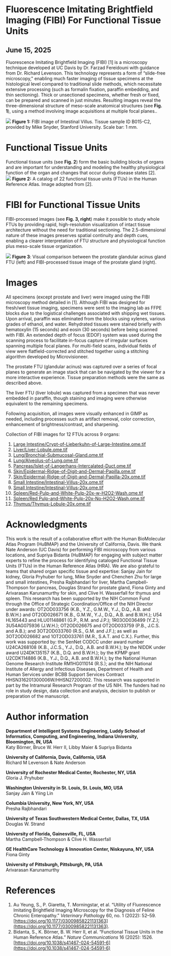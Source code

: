 # Fluorescence Imitating Brightfield Imaging (FIBI) For Functional Tissue Units

## June 15, 2025

Fluorescence Imitating Brightfield Imaging (FIBI) \[1\] is a microscopy technique developed at UC Davis by Dr. Farzad Fereidouni with guidance from Dr. Richard Levenson. This technology represents a form of “slide-free microscopy," enabling much faster imaging of tissue specimens at the histological level compared to traditional slide methods, which necessitate extensive processing (such as formalin fixation, paraffin embedding, and thin sectioning). Thick or unsectioned specimens, whether fresh or fixed, can be prepared and scanned in just minutes.  Resulting images reveal the three-dimensional structure of meso-scale anatomical structures (see **Fig. 1**), using a method involving image acquisitions at multiple focal planes..  

![](image1.png) 
**Figure 1:** FIBI image of Intestinal Villus. Tissue sample ID B015-C2, provided by Mike Snyder, Stanford University. Scale bar: 1 mm.

# Functional Tissue Units

Functional tissue units (see **Fig. 2**) form the basic building blocks of organs and are important for understanding and modeling the healthy physiological function of the organ and changes that occur during disease states \[2\].  
![](image2.png) 
**Figure 2:** A catalog of 22 functional tissue units (FTUs) in the Human Reference Atlas. Image adopted from \[2\].  

# FIBI for Functional Tissue Units

FIBI-processed images (see **Fig. 3, right**) make it possible to study whole FTUs by providing rapid, high-resolution visualization of intact tissue architecture without the need for traditional sectioning. The 2.5-dimensional nature of these images preserves spatial continuity and depth cues, enabling a clearer interpretation of FTU structure and physiological function plus meso-scale tissue organization.

![](image3.png) 
**Figure 3**: Visual comparison between the prostate glandular acinus gland FTU (left) and FIBI-processed tissue image of the prostate gland (right).

# Images

All specimens (except prostate and liver) were imaged using the FIBI microscopy method detailed in \[1\]. Although FIBI was designed for fresh/wet tissue imaging, specimens were sent to the imaging lab as FFPE blocks due to the logistical challenges associated with shipping wet tissues. Upon arrival, paraffin was eliminated from the blocks using xylenes, various grades of ethanol, and water. Rehydrated tissues were stained briefly with hematoxylin (15 seconds) and eosin (30 seconds) before being scanned with FIBI. An extended depth of focus (EDOF) system was used during the scanning process to facilitate in-focus capture of irregular surfaces spanning multiple focal planes. For multi-field scans, individual fields of view were flatfield-corrected and stitched together using a stitching algorithm developed by Microvisioneer.

The prostate FTU (glandular acinus) was captured over a series of focal planes to generate an image stack that can be navigated by the viewer for a more interactive experience. Tissue preparation methods were the same as described above.

The liver FTU (liver lobule) was captured from a specimen that was never embedded in paraffin, though staining and imaging were otherwise equivalent to the remaining specimens.

Following acquisition, all images were visually enhanced in GIMP as needed, including processes such as artifact removal, color correction, enhancement of brightness/contrast, and sharpening.

Collection of FIBI images for 12 FTUs across 9 organs:

1. [Large Intestine/Crypt-of-Lieberkuhn-of-Large-Intestine.ome.tif](https://avivator.gehlenborglab.org/?image_url=https://cdn.humanatlas.io/fibi-image-store/Large+Intestine/4_colon_FIBI_HVS109_NoAlpha.ome.tif)  
2. [Liver/Liver-Lobule.ome.tif](https://avivator.gehlenborglab.org/?image_url=https://cdn.humanatlas.io/fibi-image-store/Liver/150um+scan2_NoAlpha.ome.tif)  
3. [Lung/Bronchial-Submucosal-Gland.ome.tif](https://avivator.gehlenborglab.org/?image_url=https://cdn.humanatlas.io/fibi-image-store/Lung/crops/D346-RLL-15B3+scan+1+upper+left+region+only+FFC+NoAlpha.ome.tif)  
4. [Lung/Alveolus-of-Lung.ome.tif](https://avivator.gehlenborglab.org/?image_url=https://cdn.humanatlas.io/fibi-image-store/Lung/crops/D346-RLL-15B3+lung+alveolus+artifact+fixed+CC+NoAlpha.ome.tif)  
5. [Pancreas/Islet-of-Langerhans-Intercalated-Duct.ome.tif](https://avivator.gehlenborglab.org/?image_url=https://cdn.humanatlas.io/fibi-image-store/Pancreas/P2+3B+Pancreas+Islets+and+Intercalated+Ducts+NoAlpha.ome.tif)  
6. [Skin/Epidermal-Ridge-of-Digit-and-Dermal-Papilla.ome.tif](https://avivator.gehlenborglab.org/?image_url=https://cdn.humanatlas.io/fibi-image-store/Skin/Skin+-+Epidermal+Ridge+and+Dermal+Papilla+FIBI+20x+NoAlpha.ome.tif)  
7. [Skin/Epidermal-Ridge-of-Digit-and-Dermal-Papilla-20x.ome.tif](https://avivator.gehlenborglab.org/?image_url=https://cdn.humanatlas.io/fibi-image-store/Skin/HVS100_Skin+Epidermal+Ridge+and+Dermal+Papilla+FIBI+20x+NoAlpha.ome.tif)  
8. [Small Intestine/Intestinal-Villus-20x.ome.tif](https://avivator.gehlenborglab.org/?image_url=https://cdn.humanatlas.io/fibi-image-store/Small+Intestine/Small+Intestine+-+Villus+FIBI+20x+NoAlpha.ome.tif)  
9. [Small Intestine/Intestinal-Villus-20x.ome.tif](https://avivator.gehlenborglab.org/?image_url=https://cdn.humanatlas.io/fibi-image-store/Small+Intestine/B015-C2_Small+Intestine+Villus+FIBI+20x+NoAlpha.ome.tif)  
10. [Spleen/Red-Pulp-and-White-Pulp-20x-w-H2O2-Wash.ome.tif](https://avivator.gehlenborglab.org/?image_url=https://cdn.humanatlas.io/fibi-image-store/Spleen/20-008+SP+CC2-C+NBF_Spleen+Red+Pulp+and+White+Pulp+FIBI+20x+w+H2O2+Wash+NoAlpha.ome.tif)  
11. [Spleen/Red Pulp-and-White-Pulp-20x-No-H2O2-Wash.ome.tif](https://avivator.gehlenborglab.org/?image_url=https://cdn.humanatlas.io/fibi-image-store/Spleen/20-008+SP+CC2-C+NBF_Spleen+-+Red+Pulp+and+White+Pulp+FIBI+20x+No+H2O2+Wash+NoAlpha.ome.tif)  
12. [Thymus/Thymus-Lobule-20x.ome.tif](https://avivator.gehlenborglab.org/?image_url=https://cdn.humanatlas.io/fibi-image-store/Thymus/20-008+THY+CC2-C+NBFIMC_Thymus+Lobule+FIBI+20x+NoAlpha.ome.tif)  
    

# Acknowledgments

This work is the result of a collaborative effort with the Human BioMolecular Atlas Program (HuBMAP) and the University of California, Davis. We thank Nate Anderson (UC Davis) for performing FIBI microscopy from various locations, and Supriya Bidanta (HuBMAP) for engaging with subject matter experts to refine the process for identifying cataloged Functional Tissue Units (FTUs) in the Human Reference Atlas (HRA). We are also grateful to teams that shared organ specific tissue and expertise: Sanjay Jain for kidney, Gloria Pryhuber for lung, Mike Snyder and Chenchen Zhu for large and small intestines, Presha Rajbhandari for liver, Martha Campbell-Thompson for pancreas, Douglas Strand for prostate gland, Fiona Ginty and Arivarasan Karunamurthy for skin, and Clive H. Wasserfall for thymus and spleen. This research has been supported by the NIH Common Fund through the Office of Strategic Coordination/Office of the NIH Director under awards: OT2OD033756 (K.B., Y.Z., G.M.W., Y.J., D.Q., A.B. and B.W.H.) and OT2OD026671 (K.B., G.M.W., Y.J., D.Q., A.B. and B.W.H.); U54 HL165443 and HLU01148861 (G.P., R.M. and J.P.); 1R03OD036499 (Y.Z.); 3U54AG075936 (J.W.H.); OT2OD026675 and OT2OD033759 (P.B., J.C.S. and A.B.); and 3OT2OD033760 (R.S., G.M. and J.F.); as well as 3OT2OD026682 and 1OT2OD033761 (M.R., S.A.T. and C.X.). Further, this work was supported by: the SenNet CODCC under award number U24CA268108 (K.B., J.C.S., Y.J., D.Q., A.B. and B.W.H.); by the NIDDK under award U24DK135157 (K.B., D.Q. and B.W.H.); by the KPMP grant U2CDK114886 (K.B., Y.J., D.Q., A.B. and B.W.H.); by the National Human Genome Research Institute RM1HG011014 (R.S.); and the NIH National Institute of Allergy and Infectious Diseases, Department of Health and Human Services under BCBB Support Services Contract HHSN316201300006W/HHSN27200002. This research was supported in part by the Intramural Research Program of the US NIH. The funders had no role in study design, data collection and analysis, decision to publish or preparation of the manuscript.

# Author information

**Department of Intelligent Systems Engineering, Luddy School of Informatics, Computing, and Engineering, Indiana University, Bloomington, IN, USA**  
Katy Börner, Bruce W. Herr II, Libby Maier & Supriya Bidanta

**University of California, Davis, California, USA**  
Richard M Levenson & Nate Anderson

**University of Rochester Medical Center, Rochester, NY, USA**  
Gloria J. Pryhuber

**Washington University in St. Louis, St. Louis, MO, USA**  
Sanjay Jain & Yiing Lin

**Columbia University, New York, NY, USA**  
Presha Rajbhandari

**University of Texas Southwestern Medical Center, Dallas, TX, USA**  
Douglas W. Strand

**University of Florida, Gainesville, FL, USA**  
Martha Campbell-Thompson & Clive H. Wasserfall

**GE HealthCare Technology & Innovation Center, Niskayuna, NY, USA**  
Fiona Ginty

**University of Pittsburgh, Pittsburgh, PA, USA**  
Arivarasan Karunamurthy

# References

1. Au Yeung, S., P. Giaretta, T. Morningstar, et al. “Utility of Fluorescence Imitating Brightfield Imaging Microscopy for the Diagnosis of Feline Chronic Enteropathy.” *Veterinary Patholog*y 60, no. 1 (2022): 52–59. [https://doi.org/10.1177/03009858221131363](https://doi.org/10.1177/03009858221131363).  
2. Bidanta, S., K. Börner, B. W. Herr II, et al. “Functional Tissue Units in the Human Reference Atlas.” *Nature Communications* 16 (2025): 1526\. [https://doi.org/10.1038/s41467-024-54591-6](https://doi.org/10.1038/s41467-024-54591-6)
